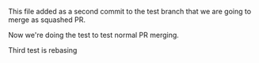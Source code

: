 This file added as a second commit to the test branch that we are going to merge as squashed PR.

Now we're doing the test to test normal PR merging.

Third test is rebasing
